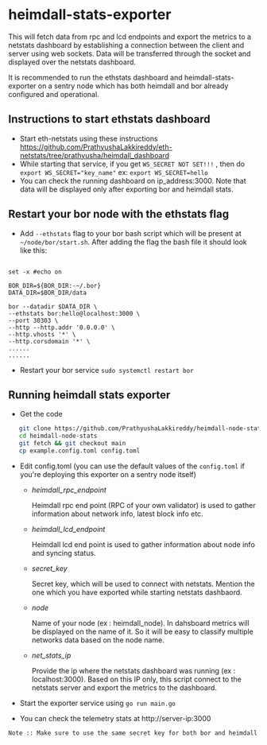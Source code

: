# heimdall-stats-exporter
This will fetch data from rpc and lcd endpoints and export the metrics to a netstats dashboard by establishing a connection between the client and server using web sockets. Data will be transferred through the socket and displayed over the netstats dashboard. 

It is recommended to run the ethstats dashboard and heimdall-stats-exporter on a sentry node which has both heimdall and bor already configured and operational. 

## Instructions to start ethstats dashboard

 - Start eth-netstats using these instructions https://github.com/PrathyushaLakkireddy/eth-netstats/tree/prathyusha/heimdall_dashboard
 - While starting that service, if you get `WS_SECRET NOT SET!!!` , then do `export WS_SECRET="key_name"` ex: `export WS_SECRET=hello`
 - You can check the running dashboard on ip_address:3000. Note that data will be displayed only after exporting bor and heimdall stats.
 

## Restart your bor node with the ethstats flag

  
   - Add `--ethstats` flag to your bor bash script which will be present at `~/node/bor/start.sh`. After adding the flag the bash file it should look like this:
   ```#!/usr/bin/env sh

set -x #echo on

BOR_DIR=${BOR_DIR:-~/.bor}
DATA_DIR=$BOR_DIR/data

bor --datadir $DATA_DIR \
  --ethstats bor:hello@localhost:3000 \
  --port 30303 \
  --http --http.addr '0.0.0.0' \
  --http.vhosts '*' \
  --http.corsdomain '*' \
  ......
  ......
```
   - Restart your bor service `sudo systemctl restart bor`

 
 

## Running heimdall stats exporter

 - Get the code
 ``` bash
    git clone https://github.com/PrathyushaLakkireddy/heimdall-node-stats.git
    cd heimdall-node-stats
    git fetch && git checkout main
    cp example.config.toml config.toml
 ```


 - Edit config.toml (you can use the default values of the `config.toml` if you're deploying this exporter on a sentry node itself)
   
   - *heimdall_rpc_endpoint*
        
        Heimdall rpc end point (RPC of your own validator) is used to gather information about network info, latest block info etc.

   - *heimdall_lcd_endpoint*

        Heimdall lcd end point is used to gather information about node info and syncing status.

   - *secret_key*

      Secret key, which will be used to connect with netstats. Mention the one which you have exported while starting netstats dashbaord.

   - *node*

      Name of your node (ex : heimdall_node). In dahsboard metrics will be displayed on the name of it. So it will be easy to classify multiple networks data based on the node name.

   - *net_stats_ip*

      Provide the ip where the netstats dashboard was running (ex : localhost:3000). Based on this IP only, this script connect to the netstats server and export the metrics to the dashboard.

 - Start the exporter service using `go run main.go`
- You can check the telemetry stats at http://server-ip:3000 

```bash 
Note :: Make sure to use the same secret key for both bor and heimdall .
```
